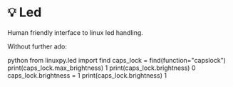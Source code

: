 # 💡 Led

Human friendly interface to linux led handling.

Without further ado:

<div class="termy" data-ty-macos>
  <span data-ty="input" data-ty-prompt="$">python</span>
  <span data-ty="input" data-ty-prompt=">>>">from linuxpy.led import find</span>
  <span data-ty="input" data-ty-prompt=">>>">caps_lock = find(function="capslock")</span>
  <span data-ty="input" data-ty-prompt=">>>">print(caps_lock.max_brightness)</span>
  <span data-ty>1</span>
  <span data-ty="input" data-ty-prompt=">>>">print(caps_lock.brightness)</span>
  <span data-ty>0</span>
  <span data-ty="input" data-ty-prompt=">>>">caps_lock.brightness = 1</span>
  <span data-ty="input" data-ty-prompt=">>>">print(caps_lock.brightness)</span>
  <span data-ty>1</span>
</div>
